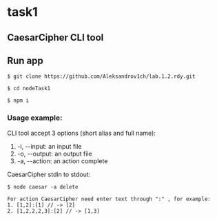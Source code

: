 # task1
##  CaesarCipher CLI tool

## Run app

```
$ git clone https://github.com/Aleksandrov1ch/lab.1.2.rdy.git
```

```
$ cd nodeTask1
```

```
$ npm i
```

### Usage example:

CLI tool accept 3 options (short alias and full name):

1.  -i, --input: an input file
2.  -o, --output: an output file
3.  -a, --action: an action complete


CaesarCipher stdin to stdout:

```
$ node caesar -a delete
```
```
For action CaesarCipher need enter text through ":" , for example:  
1. [1,2]:[1] // -> [2]
2. [1,2,2,2,3]:[2] // -> [1,3]
